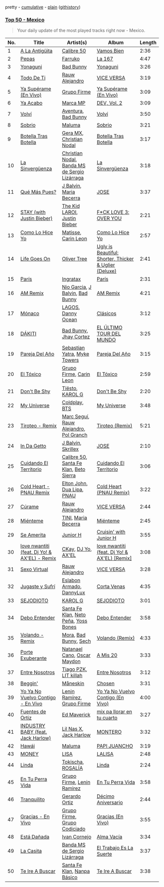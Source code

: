 pretty - [cumulative](/playlists/cumulative/Top%2050%20-%20Mexico.md) - [plain](/playlists/plain/37i9dQZEVXbO3qyFxbkOE1) ([githistory](https://github.githistory.xyz/tg-z/spotify-playlist-archive/blob/main/playlists/plain/37i9dQZEVXbO3qyFxbkOE1))

### [Top 50 - Mexico](https://open.spotify.com/playlist/37i9dQZEVXbO3qyFxbkOE1)

> Your daily update of the most played tracks right now - Mexico.

| No. | Title | Artist(s) | Album | Length |
|---|---|---|---|---|
| 1 | [A La Antigüita](https://open.spotify.com/track/798ahLNEcoFER7Vywg1FMT) | [Calibre 50](https://open.spotify.com/artist/4jogXSSvlyMkODGSZ2wc2P) | [Vamos Bien](https://open.spotify.com/album/4CK4qIkDBB1Knqwzkm12RZ) | 2:36 |
| 2 | [Pepas](https://open.spotify.com/track/2B4GHvToeLTOBB4QLzW3Ni) | [Farruko](https://open.spotify.com/artist/329e4yvIujISKGKz1BZZbO) | [La 167](https://open.spotify.com/album/0T6QxdJZwYrXPHd829SnqK) | 4:47 |
| 3 | [Yonaguni](https://open.spotify.com/track/2JPLbjOn0wPCngEot2STUS) | [Bad Bunny](https://open.spotify.com/artist/4q3ewBCX7sLwd24euuV69X) | [Yonaguni](https://open.spotify.com/album/6VSOIs13DaSG2IPilNviX5) | 3:26 |
| 4 | [Todo De Ti](https://open.spotify.com/track/5RwV8BvLfX5injfqYodke9) | [Rauw Alejandro](https://open.spotify.com/artist/1mcTU81TzQhprhouKaTkpq) | [VICE VERSA](https://open.spotify.com/album/5hKAQ3WuOJtaOW2a8hpIXY) | 3:19 |
| 5 | [Ya Supérame (En Vivo)](https://open.spotify.com/track/6HIIuuUIEzH1meVdGbMXyf) | [Grupo Firme](https://open.spotify.com/artist/1dKdetem2xEmjgvyymzytS) | [Ya Supérame (En Vivo)](https://open.spotify.com/album/1Aiov6IELpNAdCHMzbz6Ml) | 3:09 |
| 6 | [Ya Acabo](https://open.spotify.com/track/4H3t8C59tXjKf1R2iKtc5M) | [Marca MP](https://open.spotify.com/artist/44mEtidu0VdRkIqO4IbkNa) | [DEV, Vol. 2](https://open.spotify.com/album/07TMPBekE9j6Q1ae126ysU) | 3:09 |
| 7 | [Volví](https://open.spotify.com/track/2vmfvSoZBFAt9hhRoEByLi) | [Aventura](https://open.spotify.com/artist/1qto4hHid1P71emI6Fd8xi), [Bad Bunny](https://open.spotify.com/artist/4q3ewBCX7sLwd24euuV69X) | [Volví](https://open.spotify.com/album/23zzZlUiABIg4ftZbJ7peK) | 3:50 |
| 8 | [Sobrio](https://open.spotify.com/track/4HzqWEdAbzcVFDv0pvxV4w) | [Maluma](https://open.spotify.com/artist/1r4hJ1h58CWwUQe3MxPuau) | [Sobrio](https://open.spotify.com/album/0R1Ygba9KBj95maQnUvZm5) | 3:21 |
| 9 | [Botella Tras Botella](https://open.spotify.com/track/2MnLkFqY9Rpg9s3Zv6ZJdK) | [Gera MX](https://open.spotify.com/artist/2hejA1Dkf8v8R0koF44FvW), [Christian Nodal](https://open.spotify.com/artist/0XwVARXT135rw8lyw1EeWP) | [Botella Tras Botella](https://open.spotify.com/album/3Jv8XjzlQel3avRbOzysXB) | 3:17 |
| 10 | [La Sinvergüenza](https://open.spotify.com/track/1xO7tp4J5Wj0NeKrzIpd1V) | [Christian Nodal](https://open.spotify.com/artist/0XwVARXT135rw8lyw1EeWP), [Banda MS de Sergio Lizárraga](https://open.spotify.com/artist/2C6i0I5RiGzDKN9IAF8reh) | [La Sinvergüenza](https://open.spotify.com/album/2KfndxPOnsZsAWAllEsBfc) | 3:18 |
| 11 | [Qué Más Pues?](https://open.spotify.com/track/6D2TCm4nf5nxAcdGJ7w3QP) | [J Balvin](https://open.spotify.com/artist/1vyhD5VmyZ7KMfW5gqLgo5), [Maria Becerra](https://open.spotify.com/artist/1DxLCyH42yaHKGK3cl5bvG) | [JOSE](https://open.spotify.com/album/11GmvpYnbgK0rSryPaV5BP) | 3:37 |
| 12 | [STAY (with Justin Bieber)](https://open.spotify.com/track/5PjdY0CKGZdEuoNab3yDmX) | [The Kid LAROI](https://open.spotify.com/artist/2tIP7SsRs7vjIcLrU85W8J), [Justin Bieber](https://open.spotify.com/artist/1uNFoZAHBGtllmzznpCI3s) | [F*CK LOVE 3: OVER YOU](https://open.spotify.com/album/4bZJWQhHKJckFLJuYdvyX2) | 2:21 |
| 13 | [Como Lo Hice Yo](https://open.spotify.com/track/64JzNzcoSZOh3RWeoghVfk) | [Matisse](https://open.spotify.com/artist/77aLk6J8ofnVxa1eXK9jiU), [Carin Leon](https://open.spotify.com/artist/66ihevNkSYNzRAl44dx6jJ) | [Como Lo Hice Yo](https://open.spotify.com/album/1MuEscvBJb4mFRS2wdffug) | 2:57 |
| 14 | [Life Goes On](https://open.spotify.com/track/0eu4C55hL6x29mmeAjytzC) | [Oliver Tree](https://open.spotify.com/artist/6TLwD7HPWuiOzvXEa3oCNe) | [Ugly is Beautiful: Shorter, Thicker & Uglier (Deluxe)](https://open.spotify.com/album/5vP0fNictdWyU48o83Q7ob) | 2:41 |
| 15 | [París](https://open.spotify.com/track/4bF2y8rR7GUjrd5LNEvej3) | [Ingratax](https://open.spotify.com/artist/62YF0FglEltB3CnVIjoko8) | [París](https://open.spotify.com/album/6Ktv94u6eUIZBiUiBwOADD) | 2:31 |
| 16 | [AM Remix](https://open.spotify.com/track/05bfbizlM5AX6Mf1RRyMho) | [Nio Garcia](https://open.spotify.com/artist/5hdhHgpxyniooUiQVaPxQ0), [J Balvin](https://open.spotify.com/artist/1vyhD5VmyZ7KMfW5gqLgo5), [Bad Bunny](https://open.spotify.com/artist/4q3ewBCX7sLwd24euuV69X) | [AM Remix](https://open.spotify.com/album/1jTRS4KS666BesH1GUHyEV) | 4:21 |
| 17 | [Mónaco](https://open.spotify.com/track/3HgvO4B5LLmdPOT2d8cSZd) | [LAGOS](https://open.spotify.com/artist/7uQ1D2NNHs5cUL3CLKRbia), [Danny Ocean](https://open.spotify.com/artist/5H1nN1SzW0qNeUEZvuXjAj) | [Clásicos](https://open.spotify.com/album/0t8H6Wc8P63LO0zj7kwZuj) | 3:12 |
| 18 | [DÁKITI](https://open.spotify.com/track/4MzXwWMhyBbmu6hOcLVD49) | [Bad Bunny](https://open.spotify.com/artist/4q3ewBCX7sLwd24euuV69X), [Jhay Cortez](https://open.spotify.com/artist/0EFisYRi20PTADoJrifHrz) | [EL ÚLTIMO TOUR DEL MUNDO](https://open.spotify.com/album/2d9BCZeAAhiZWPpbX9aPCW) | 3:25 |
| 19 | [Pareja Del Año](https://open.spotify.com/track/2rCbl9naJYhaxjLsfx88uM) | [Sebastian Yatra](https://open.spotify.com/artist/07YUOmWljBTXwIseAUd9TW), [Myke Towers](https://open.spotify.com/artist/7iK8PXO48WeuP03g8YR51W) | [Pareja Del Año](https://open.spotify.com/album/202FLmfHxcvLHPiqmAjWyJ) | 3:15 |
| 20 | [El Tóxico](https://open.spotify.com/track/7E9GeFGfjXw9LAI4ay6rsw) | [Grupo Firme](https://open.spotify.com/artist/1dKdetem2xEmjgvyymzytS), [Carin Leon](https://open.spotify.com/artist/66ihevNkSYNzRAl44dx6jJ) | [El Tóxico](https://open.spotify.com/album/0FbcuKOFPTtZgqAucm31iG) | 2:59 |
| 21 | [Don't Be Shy](https://open.spotify.com/track/0bI7K9Becu2dtXK1Q3cZNB) | [Tiësto](https://open.spotify.com/artist/2o5jDhtHVPhrJdv3cEQ99Z), [KAROL G](https://open.spotify.com/artist/790FomKkXshlbRYZFtlgla) | [Don't Be Shy](https://open.spotify.com/album/2TvfE8CY37OQIPVGcWYpEA) | 2:20 |
| 22 | [My Universe](https://open.spotify.com/track/3FeVmId7tL5YN8B7R3imoM) | [Coldplay](https://open.spotify.com/artist/4gzpq5DPGxSnKTe4SA8HAU), [BTS](https://open.spotify.com/artist/3Nrfpe0tUJi4K4DXYWgMUX) | [My Universe](https://open.spotify.com/album/39McjovZ3M6n5SFtNmWTdp) | 3:48 |
| 23 | [Tiroteo - Remix](https://open.spotify.com/track/4OwhwvKESFtuu06dTgct7i) | [Marc Seguí](https://open.spotify.com/artist/5FQ8tBUtIamA2hRtatrYUF), [Rauw Alejandro](https://open.spotify.com/artist/1mcTU81TzQhprhouKaTkpq), [Pol Granch](https://open.spotify.com/artist/1aMt4A5jrQHxDYyC7rXgV0) | [Tiroteo (Remix)](https://open.spotify.com/album/2Ke07jWpOWaNVYpNMmXt7C) | 5:21 |
| 24 | [In Da Getto](https://open.spotify.com/track/1q0PYXTbDsirp2l74ng6pn) | [J Balvin](https://open.spotify.com/artist/1vyhD5VmyZ7KMfW5gqLgo5), [Skrillex](https://open.spotify.com/artist/5he5w2lnU9x7JFhnwcekXX) | [JOSE](https://open.spotify.com/album/11GmvpYnbgK0rSryPaV5BP) | 2:10 |
| 25 | [Cuidando El Territorio](https://open.spotify.com/track/64ImcY4fJhY243wr20SR3e) | [Calibre 50](https://open.spotify.com/artist/4jogXSSvlyMkODGSZ2wc2P), [Santa Fe Klan](https://open.spotify.com/artist/4tm8CEdm4pkQsEh4jIr9Yp), [Beto Sierra](https://open.spotify.com/artist/6kPf6aO5cAHU2RJUDN1UUy) | [Cuidando El Territorio](https://open.spotify.com/album/6kPeskyrkdkWT3xFYx9kvb) | 3:06 |
| 26 | [Cold Heart - PNAU Remix](https://open.spotify.com/track/6zSpb8dQRaw0M1dK8PBwQz) | [Elton John](https://open.spotify.com/artist/3PhoLpVuITZKcymswpck5b), [Dua Lipa](https://open.spotify.com/artist/6M2wZ9GZgrQXHCFfjv46we), [PNAU](https://open.spotify.com/artist/6n28c9qs9hNGriNa72b26u) | [Cold Heart (PNAU Remix)](https://open.spotify.com/album/5D8Rdb09BkmHscEGSWAlA6) | 3:22 |
| 27 | [Cúrame](https://open.spotify.com/track/3PwRuzdphgedcWVUOVYJ7I) | [Rauw Alejandro](https://open.spotify.com/artist/1mcTU81TzQhprhouKaTkpq) | [VICE VERSA](https://open.spotify.com/album/5hKAQ3WuOJtaOW2a8hpIXY) | 2:44 |
| 28 | [Miénteme](https://open.spotify.com/track/0cOa970mzTWAxKtltpkpLc) | [TINI](https://open.spotify.com/artist/7vXDAI8JwjW531ouMGbfcp), [Maria Becerra](https://open.spotify.com/artist/1DxLCyH42yaHKGK3cl5bvG) | [Miénteme](https://open.spotify.com/album/4D9XS6o1GNMmuUWhI5Qixg) | 2:45 |
| 29 | [Se Amerita](https://open.spotify.com/track/3pQYf90V5idOGrXzosm9rt) | [Junior H](https://open.spotify.com/artist/7Gi6gjaWy3DxyilpF1a8Is) | [Cruisin' with Junior H](https://open.spotify.com/album/0HANqWtJABVpAWVrQzE2XM) | 3:55 |
| 30 | [love nwantiti (feat. Dj Yo! & AX'EL) - Remix](https://open.spotify.com/track/4gvrJnKCKIPiacNsWVQwEU) | [CKay](https://open.spotify.com/artist/048LktY5zMnakWq7PTtFrz), [DJ Yo](https://open.spotify.com/artist/5ciEtvgMKJRylm7Zmr6q3L), [AX'EL](https://open.spotify.com/artist/5fUXK5m3BNwoRgTyKq8tnz) | [love nwantiti (feat. Dj Yo! & AX'EL) [Remix]](https://open.spotify.com/album/5NzoKSfocwLOb6o0lXfTM9) | 3:08 |
| 31 | [Sexo Virtual](https://open.spotify.com/track/0giiXonRhODYy4J1iy4Lb3) | [Rauw Alejandro](https://open.spotify.com/artist/1mcTU81TzQhprhouKaTkpq) | [VICE VERSA](https://open.spotify.com/album/5hKAQ3WuOJtaOW2a8hpIXY) | 3:28 |
| 32 | [Jugaste y Sufrí](https://open.spotify.com/track/3NqBxTOMCJ3zW9CIP51td4) | [Eslabon Armado](https://open.spotify.com/artist/0XeEobZplHxzM9QzFQWLiR), [DannyLux](https://open.spotify.com/artist/6ElqtIfQsAkEYypgfJIjeK) | [Corta Venas](https://open.spotify.com/album/7C8Wi2KmO6MqPYZqNuhZ1W) | 4:35 |
| 33 | [SEJODIOTO](https://open.spotify.com/track/704LUEih663hiE3CnyUrFW) | [KAROL G](https://open.spotify.com/artist/790FomKkXshlbRYZFtlgla) | [SEJODIOTO](https://open.spotify.com/album/3NRAio2j75NpNvs8KcIgtc) | 3:01 |
| 34 | [Debo Entender](https://open.spotify.com/track/55mzJ0LftLnef8sxAjrMkU) | [Santa Fe Klan](https://open.spotify.com/artist/4tm8CEdm4pkQsEh4jIr9Yp), [Neto Peña](https://open.spotify.com/artist/0U5RYP2HMdGv2GhicLhkOI), [Yoss Bones](https://open.spotify.com/artist/0SmgVe3giVHaJjGmIz8xA4) | [Debo Entender](https://open.spotify.com/album/1U4AU6ken2YH258a4lZyd8) | 3:58 |
| 35 | [Volando - Remix](https://open.spotify.com/track/0G2zPzWqVjR68iNPmx2TBe) | [Mora](https://open.spotify.com/artist/0Q8NcsJwoCbZOHHW63su5S), [Bad Bunny](https://open.spotify.com/artist/4q3ewBCX7sLwd24euuV69X), [Sech](https://open.spotify.com/artist/77ziqFxp5gaInVrF2lj4ht) | [Volando (Remix)](https://open.spotify.com/album/4MCZWUKxkvdMITh4KapBKX) | 4:33 |
| 36 | [Porte Exuberante](https://open.spotify.com/track/4DdnffqoFr9wDRlCACNmGf) | [Natanael Cano](https://open.spotify.com/artist/0elWFr7TW8piilVRYJUe4P), [Oscar Maydon](https://open.spotify.com/artist/3l9G1G9MxH6DaRhwLklaf5) | [A Mis 20](https://open.spotify.com/album/4TATXEH2tnZVTqlyURoWUR) | 3:33 |
| 37 | [Entre Nosotros](https://open.spotify.com/track/6w8yBI2vthyN9UnwO4UBWb) | [Tiago PZK](https://open.spotify.com/artist/5Y3MV9DZ0d87NnVm56qSY1), [LIT killah](https://open.spotify.com/artist/1vqR17Iv8VFdzure1TAXEq) | [Entre Nosotros](https://open.spotify.com/album/4cEu5VC6QCq4NGYTNvwNCR) | 3:12 |
| 38 | [Beggin'](https://open.spotify.com/track/3Wrjm47oTz2sjIgck11l5e) | [Måneskin](https://open.spotify.com/artist/0lAWpj5szCSwM4rUMHYmrr) | [Chosen](https://open.spotify.com/album/2qJw6w5XwQO0PQlSWPu7Tw) | 3:31 |
| 39 | [Yo Ya No Vuelvo Contigo - En Vivo](https://open.spotify.com/track/1s59X35jDULAyOGmBuTAnd) | [Lenin Ramírez](https://open.spotify.com/artist/3hTffafUYLLgO4yuPAxb5U), [Grupo Firme](https://open.spotify.com/artist/1dKdetem2xEmjgvyymzytS) | [Yo Ya No Vuelvo Contigo (En Vivo)](https://open.spotify.com/album/78OOLWnOyjDZRqxZXlfNk9) | 4:00 |
| 40 | [Fuentes de Ortiz](https://open.spotify.com/track/0akyEssGRVHstqCSWXusJL) | [Ed Maverick](https://open.spotify.com/artist/3JSSjGYcIkgsrz7892CelT) | [mix pa llorar en tu cuarto](https://open.spotify.com/album/4VeKLLYPySVFaf6qzkfOYW) | 3:27 |
| 41 | [INDUSTRY BABY (feat. Jack Harlow)](https://open.spotify.com/track/5Z9KJZvQzH6PFmb8SNkxuk) | [Lil Nas X](https://open.spotify.com/artist/7jVv8c5Fj3E9VhNjxT4snq), [Jack Harlow](https://open.spotify.com/artist/2LIk90788K0zvyj2JJVwkJ) | [MONTERO](https://open.spotify.com/album/6pOiDiuDQqrmo5DbG0ZubR) | 3:32 |
| 42 | [Hawái](https://open.spotify.com/track/1yoMvmasuxZfqHEipJhRbp) | [Maluma](https://open.spotify.com/artist/1r4hJ1h58CWwUQe3MxPuau) | [PAPI JUANCHO](https://open.spotify.com/album/0p2yf6DucEgvj8Uk8KXJJv) | 3:19 |
| 43 | [MONEY](https://open.spotify.com/track/7hU3IHwjX150XLoTVmjD0q) | [LISA](https://open.spotify.com/artist/5L1lO4eRHmJ7a0Q6csE5cT) | [LALISA](https://open.spotify.com/album/66OYt73mqan1hWa78BhfPd) | 2:48 |
| 44 | [Linda](https://open.spotify.com/track/1ahCrpeTt94LL7y1aXw0Y8) | [Tokischa](https://open.spotify.com/artist/2p4aN0Uxkk3iT3HK0cJ2cJ), [ROSALÍA](https://open.spotify.com/artist/7ltDVBr6mKbRvohxheJ9h1) | [Linda](https://open.spotify.com/album/6rFyXU9FiGytyYqfbwYO09) | 2:24 |
| 45 | [En Tu Perra Vida](https://open.spotify.com/track/0ldT3gl7aGNzrJyd4b1CA4) | [Grupo Firme](https://open.spotify.com/artist/1dKdetem2xEmjgvyymzytS), [Lenin Ramirez](https://open.spotify.com/artist/3sn077CcYSCezaKt8wbj9f) | [En Tu Perra Vida](https://open.spotify.com/album/754Bhr4Ck2WcFAvHWlykmp) | 3:58 |
| 46 | [Tranquilito](https://open.spotify.com/track/2LJRoFOtMGLnSxJqlJuhge) | [Gerardo Ortiz](https://open.spotify.com/artist/4J13m9IZh03PEhoxAxRhXO) | [Décimo Aniversario](https://open.spotify.com/album/0rDFeKay5JBgF7fFIUWYca) | 2:44 |
| 47 | [Gracias - En Vivo](https://open.spotify.com/track/2XlGKZNMkRKvEJsbwQ6MCl) | [Grupo Firme](https://open.spotify.com/artist/1dKdetem2xEmjgvyymzytS), [Grupo Codiciado](https://open.spotify.com/artist/4aWhlVjiUjYHpVWBPP8AFc) | [Gracias (En Vivo)](https://open.spotify.com/album/1J5sBLRkJnpnXOYK31M2ad) | 3:55 |
| 48 | [Está Dañada](https://open.spotify.com/track/6G2xXQRSZlEzYsUEb3uvuR) | [Ivan Cornejo](https://open.spotify.com/artist/6PH3FLQAxtqYy46Zv08bpV) | [Alma Vacía](https://open.spotify.com/album/4DmITPOATTsiWEWtJrPqkk) | 3:34 |
| 49 | [La Casita](https://open.spotify.com/track/0vtYnEw1eJwW26BrBnOAYJ) | [Banda MS de Sergio Lizárraga](https://open.spotify.com/artist/2C6i0I5RiGzDKN9IAF8reh) | [El Trabajo Es La Suerte](https://open.spotify.com/album/4j7afzzctfV0UPUrJKWCQk) | 3:37 |
| 50 | [Te Ire A Buscar](https://open.spotify.com/track/3elpkpwYlmUbuvmVps08lJ) | [Santa Fe Klan](https://open.spotify.com/artist/4tm8CEdm4pkQsEh4jIr9Yp), [Nanpa Básico](https://open.spotify.com/artist/1cUpGtXcSQsovNYEZOQgOG) | [Te Ire A Buscar](https://open.spotify.com/album/48nhACiR3pxi57lxXIxx1P) | 3:38 |